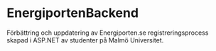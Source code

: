 # EnergiportenBackend

Förbättring och uppdatering av Energiporten.se registreringsprocess skapad i ASP.NET av studenter på Malmö Universitet.
